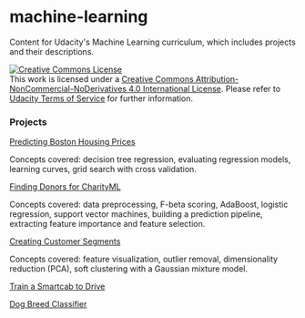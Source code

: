 # machine-learning
Content for Udacity's Machine Learning curriculum, which includes projects and their descriptions.

<a rel="license" href="http://creativecommons.org/licenses/by-nc-nd/4.0/"><img alt="Creative Commons License" style="border-width:0" src="https://i.creativecommons.org/l/by-nc-nd/4.0/88x31.png" /></a><br />This work is licensed under a <a rel="license" href="http://creativecommons.org/licenses/by-nc-nd/4.0/">Creative Commons Attribution-NonCommercial-NoDerivatives 4.0 International License</a>. Please refer to [Udacity Terms of Service](https://www.udacity.com/legal) for further information.


### Projects

[Predicting Boston Housing Prices](/projects/boston_housing)

Concepts covered: decision tree regression, evaluating regression models, learning curves, grid search with cross validation.

[Finding Donors for CharityML](/projects/finding_donors)

Concepts covered: data preprocessing, F-beta scoring, AdaBoost, logistic regression, support vector machines, building a prediction pipeline, extracting feature importance and feature selection.

[Creating Customer Segments](/projects/customer_segments)

Concepts covered: feature visualization, outlier removal, dimensionality reduction (PCA), soft clustering with a Gaussian mixture model.


[Train a Smartcab to Drive](/projects/smartcab)

[Dog Breed Classifier](/projects/dog-project)
